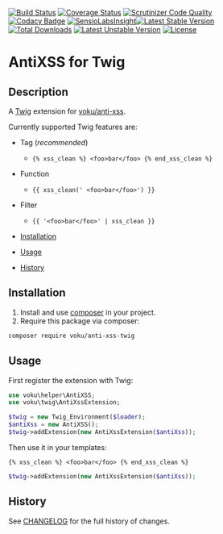 [![Build Status](https://travis-ci.org/voku/anti-xss-twig.svg?branch=master)](https://travis-ci.org/voku/anti-xss-twig)
[![Coverage Status](https://coveralls.io/repos/github/voku/anti-xss-twig/badge.svg?branch=master)](https://coveralls.io/github/voku/anti-xss-twig?branch=master)
[![Scrutinizer Code Quality](https://scrutinizer-ci.com/g/voku/anti-xss-twig/badges/quality-score.png?b=master)](https://scrutinizer-ci.com/g/voku/anti-xss-twig/?branch=master)
[![Codacy Badge](https://api.codacy.com/project/badge/Grade/c6e5213d2fc0421fa0923c992b6035c1)](https://www.codacy.com/app/voku/anti-xss-twig?utm_source=github.com&amp;utm_medium=referral&amp;utm_content=voku/anti-xss-twig&amp;utm_campaign=Badge_Grade)
[![SensioLabsInsight](https://insight.sensiolabs.com/projects/7841fd87-ea3e-4ce2-9be8-e0100fbc1c25/mini.png)](https://insight.sensiolabs.com/projects/7841fd87-ea3e-4ce2-9be8-e0100fbc1c25)[![Latest Stable Version](https://poser.pugx.org/voku/anti-xss-twig/v/stable)](https://packagist.org/packages/voku/anti-xss-twig) 
[![Total Downloads](https://poser.pugx.org/voku/anti-xss-twig/downloads)](https://packagist.org/packages/voku/anti-xss-twig) 
[![Latest Unstable Version](https://poser.pugx.org/voku/anti-xss-twig/v/unstable)](https://packagist.org/packages/voku/anti-xss-twig)
[![License](https://poser.pugx.org/voku/anti-xss-twig/license)](https://packagist.org/packages/voku/anti-xss-twig)

# AntiXSS for Twig

## Description

A [Twig](http://twig.sensiolabs.org/) extension for [voku/anti-xss](https://github.com/voku/anti-xss).

Currently supported Twig features are:

* Tag (*recommended*)
    * `{% xss_clean %} <foo>bar</foo> {% end_xss_clean %}`
* Function
    * `{{ xss_clean(' <foo>bar</foo>') }}`
* Filter
    * `{{ '<foo>bar</foo>' | xss_clean }}`

* [Installation](#installation)
* [Usage](#usage)
* [History](#history)

## Installation

1. Install and use [composer](https://getcomposer.org/doc/00-intro.md) in your project.
2. Require this package via composer:

```sh
composer require voku/anti-xss-twig
```

## Usage

First register the extension with Twig:

```php
use voku\helper\AntiXSS;
use voku\twig\AntiXssExtension;

$twig = new Twig_Environment($loader);
$antiXss = new AntiXSS();
$twig->addExtension(new AntiXssExtension($antiXss));
```

Then use it in your templates:

```
{% xss_clean %} <foo>bar</foo> {% end_xss_clean %}
```

```php
$twig->addExtension(new AntiXssExtension($antiXss));
```

## History
See [CHANGELOG](CHANGELOG.md) for the full history of changes.
